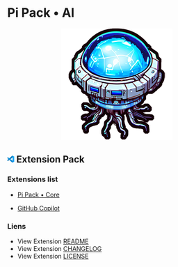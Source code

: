 # Pi Pack • AI

<div align="center"><picture><img src="/extension/icon.png" title="Pi Pack • AI" alt="Pi Pack • AI"></picture></div>

## <picture><img alt="VS Code icon" src="assets/vscode.png"></picture> Extension Pack

### Extensions list

- [Pi Pack • Core](https://marketplace.visualstudio.com/items?itemName=pibcht.pack-core)

- [GitHub Copilot](https://marketplace.visualstudio.com/items?itemName=GitHub.copilot)
### Liens

- View Extension [README](/extension/README.md)
- View Extension [CHANGELOG](/extension/CHANGELOG.md)
- View Extension [LICENSE](/extension/LICENSE.md)
